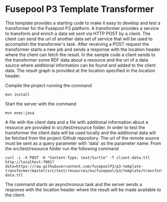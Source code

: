 Fusepool P3 Template Transformer
============================

This template provides a starting code to make it easy to develop and test a transformer for the Fusepool P3 platform.
A transformer provides a service to transform and enrich a data set sent via HTTP POST by a client. The client can send
the url of another data set of service that will be used to accomplish the transformer's task. After receiving a POST request
the transformer starts a new job and sends a response with the location header where the client can fetch the result.
In the sample code a client sends to the transformer some RDF data about a resource and the url of a data source where additional
information can be found and added to the client data. The result graph is provided at the location specified in the location header.

Compile the project running the command

    mvn install

Start the server with the command

    mvn exec:java

A file with the client data and a file with additional information about a resource are provided in src/test/resource folder.
In order to test the transformer the client data will be used locally and the additional data will be fetched from the
project Github repository. The url of the remote source must be sent as a query parameter with 'data' as the parameter name.
From the src/test/resource folder run the following command 

    curl -i -X POST -H "Content-Type: text/turtle" -T client-data.ttl http://localhost:7001?data=https://raw.githubusercontent.com/fusepoolP3/p3-template-transformer/master/src/test/resources/eu/fusepool/p3/template/transformer/test/client-data.ttl  
 
The command starts an asynchronous task and the server sends a response with the location header where the result will be made 
available to the client.
